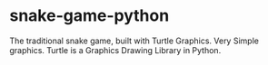 # snake-game-python
The traditional snake game, built with Turtle Graphics. 
Very Simple graphics.
Turtle is a Graphics Drawing Library in Python.
